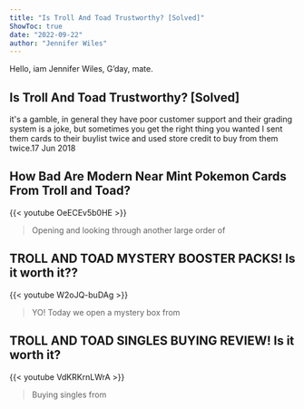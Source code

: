 ```yaml
---
title: "Is Troll And Toad Trustworthy? [Solved]"
ShowToc: true 
date: "2022-09-22"
author: "Jennifer Wiles" 
---
```


Hello, iam Jennifer Wiles, G’day, mate.
## Is Troll And Toad Trustworthy? [Solved]
it's a gamble, in general they have poor customer support and their grading system is a joke, but sometimes you get the right thing you wanted
 I sent them cards to their buylist twice and used store credit to buy from them twice.17 Jun 2018

## How Bad Are Modern Near Mint Pokemon Cards From Troll and Toad?
{{< youtube OeECEv5b0HE >}}
>Opening and looking through another large order of 

## TROLL AND TOAD MYSTERY BOOSTER PACKS! Is it worth it??
{{< youtube W2oJQ-buDAg >}}
>YO! Today we open a mystery box from 

## TROLL AND TOAD SINGLES BUYING REVIEW! Is it worth it?
{{< youtube VdKRKrnLWrA >}}
>Buying singles from 

